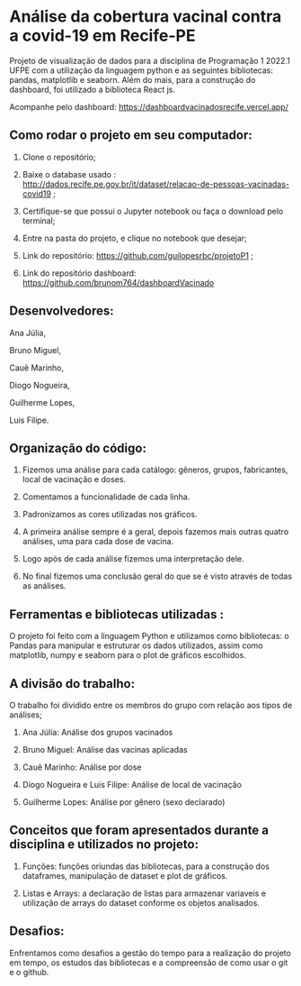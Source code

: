 # Análise da cobertura vacinal contra a covid-19 em Recife-PE
Projeto de visualização de dados para a disciplina de Programação 1 2022.1 UFPE com a utilização da linguagem python e as seguintes bibliotecas: pandas, matplotlib e seaborn. Além do mais, para a construção do dashboard, foi utilizado a biblioteca React js.

Acompanhe pelo dashboard: https://dashboardvacinadosrecife.vercel.app/

## Como rodar o projeto em seu computador:
  1) Clone o repositório;
  
  2) Baixe o database usado : http://dados.recife.pe.gov.br/it/dataset/relacao-de-pessoas-vacinadas-covid19 ;
  
  3) Certifique-se que possui o Jupyter notebook ou faça o download pelo terminal;
  
  4) Entre na pasta do projeto, e clique no notebook que desejar;
  
  5) Link do repositório: https://github.com/guilopesrbc/projetoP1 ;
  
  6) Link do repositório dashboard: https://github.com/brunom764/dashboardVacinado
  
  
## Desenvolvedores:
  Ana Júlia,
  
  Bruno Miguel,
  
  Cauê Marinho,
  
  Diogo Nogueira,
  
  Guilherme Lopes,
  
  Luis Filipe.
  
## Organização do código:
   1) Fizemos uma análise para cada catálogo: gêneros, grupos, fabricantes, local de vacinação e doses.
   
   2) Comentamos a funcionalidade de cada linha.
   
   3) Padronizamos as cores utilizadas nos gráficos.
   
   4) A primeira análise sempre é a geral, depois fazemos mais outras quatro análises, uma para cada dose de
vacina.

   5) Logo após de cada análise fizemos uma interpretação dele.
   
   6) No final fizemos uma conclusão geral do que se é visto através de todas as análises.
   
## Ferramentas e bibliotecas utilizadas :

  O projeto foi feito com a linguagem Python e utilizamos como bibliotecas: o Pandas para manipular e
estruturar os dados utilizados, assim como matplotlib, numpy e seaborn para o plot de gráficos
escolhidos.

## A divisão do trabalho:

   O trabalho foi dividido entre os membros do grupo com relação aos tipos de análises;
   1) Ana Júlia: Análise dos grupos vacinados
   
   2) Bruno Miguel: Análise das vacinas aplicadas
   
   3) Cauê Marinho: Análise por dose
   
   4) Diogo Nogueira e Luis Filipe: Análise de local de vacinação
   
   5) Guilherme Lopes: Análise por gênero (sexo declarado)
   
## Conceitos que foram apresentados durante a disciplina e utilizados no projeto:
  1) Funções: funções oriundas das bibliotecas, para a construção dos dataframes, manipulação de dataset e
plot de gráficos.

  2) Listas e Arrays: a declaração de listas para armazenar variaveis e utilização de arrays do dataset
conforme os objetos analisados.

## Desafios:
Enfrentamos como desafios a gestão do tempo para a realização do projeto em tempo, os estudos das
bibliotecas e a compreensão de como usar o git e o github.


